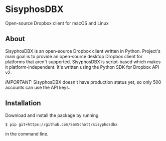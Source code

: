# SisyphosDBX
Open-source Dropbox client for macOS and Linux

## About
SisyphosDBX is an open-source Dropbox client written in Python. Project's main goal is to provide an open-source desktop Dropbox client for platforms that aren't supported. SisyphosDBX is script-based which makes it platform-independent. It's written using the Python SDK for Dropbox API v2.

*IMPORTANT:*
SisyphosDBX doesn't have production status yet, so only 500 accounts can use the API keys.

## Installation
Download and install the package by running
```console
$ pip git+https://github.com/SamSchott/sisyphosdbx
```
in the command line.